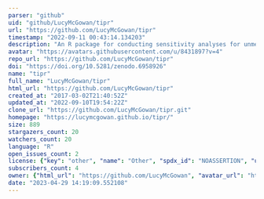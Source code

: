 ```yaml
---
parser: "github"
uid: "github/LucyMcGowan/tipr"
url: "https://github.com/LucyMcGowan/tipr"
timestamp: "2022-09-11 00:43:14.134203"
description: "An R package for conducting sensitivity analyses for unmeasured confounders"
avatar: "https://avatars.githubusercontent.com/u/8431897?v=4"
repo_url: "https://github.com/LucyMcGowan/tipr"
doi: "https://doi.org/10.5281/zenodo.6958926"
name: "tipr"
full_name: "LucyMcGowan/tipr"
html_url: "https://github.com/LucyMcGowan/tipr"
created_at: "2017-03-02T21:40:52Z"
updated_at: "2022-09-10T19:54:22Z"
clone_url: "https://github.com/LucyMcGowan/tipr.git"
homepage: "https://lucymcgowan.github.io/tipr/"
size: 889
stargazers_count: 20
watchers_count: 20
language: "R"
open_issues_count: 2
license: {"key": "other", "name": "Other", "spdx_id": "NOASSERTION", "url": null, "node_id": "MDc6TGljZW5zZTA="}
subscribers_count: 4
owner: {"html_url": "https://github.com/LucyMcGowan", "avatar_url": "https://avatars.githubusercontent.com/u/8431897?v=4", "login": "LucyMcGowan", "type": "User"}
date: "2023-04-29 14:19:09.552108"
---
```

